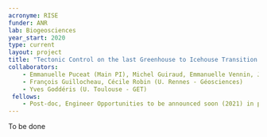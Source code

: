 ```yaml
---
acronyme: RISE
funder: ANR
lab: Biogeosciences
year_start: 2020
type: current
layout: project
title: "Tectonic Control on the last Greenhouse to Icehouse Transition: the Rise of Africa"
collaborators:
    - Emmanuelle Puceat (Main PI), Michel Guiraud, Emmanuelle Vennin, J.F Deconinck, P. Pellenard (U. Burgundy - Biogéosciences)
    - François Guillocheau, Cécile Robin (U. Rennes - Géosciences)
    - Yves Goddéris (U. Toulouse - GET)
 fellows:
    - Post-doc, Engineer Opportunities to be announced soon (2021) in partners laboratories
---
```


To be done
